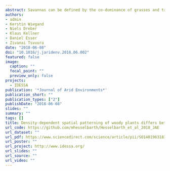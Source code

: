 ```yaml
---
abstract: Savannas can be defined by the co-dominance of grasses and trees. Interactions between these two life forms are relatively well studied, whereas intra-life form interactions among woody plants only attracted recently increased attention. However, the influence of woody plant density is rarely considered. We analysed intra-life form interactions in a semi-arid and a mesic savanna to test for differences between open and dense woody vegetation in relation to large-scale environmental conditions. We applied spatial point pattern analysis to gain a better understanding of processes, such as competition, facilitation and disturbances, affecting the spatial distribution of trees and shrubs. Our results suggest that competition was most pronounced in dense vegetation, whereas facilitation effects were more common in open vegetation. Further, we conclude that factors shaping the spatial patterns differ with scale. At small inter-plant distances, results indicate limited seed dispersal as the most influential factor explaining the spatial distribution of trees and shrubs. However, with increasing inter-plant distances, environmental heterogeneity in the semi-arid savanna and disturbances in the mesic savanna become more important. We conclude that studying intra-life form interactions in savannas should explicitly consider actual woody plant density, especially if different savanna types are compared.
authors:
- admin
- Kerstin Wiegand
- Niels Dreber
- Klaus Kellner
- Daniel Esser
- Zivanai Tsvuura
date: "2018-06-08"
doi: "10.1016/j.jaridenv.2018.06.002"
featured: false
image:
  caption: ""
  focal_point: ""
  preview_only: false
projects: 
  - IDESSA
publication: '*Journal of Arid Environments*'
publication_short: ""
publication_types: ["2"]
publishDate: "2018-06-08"
slides: ""
summary: ""
tags: []
title: Density-dependent spatial patterning of woody plants differs between a semi-arid and a mesic savanna in South Africa
url_code: https://github.com/mhesselbarth/Hesselbarth_et_al_2018_JAE
url_dataset: ""
url_pdf: https://www.sciencedirect.com/science/article/pii/S0140196318303422
url_poster: ""
url_project: http://www.idessa.org/
url_slides: ""
url_source: ""
url_video: ""
---
```

